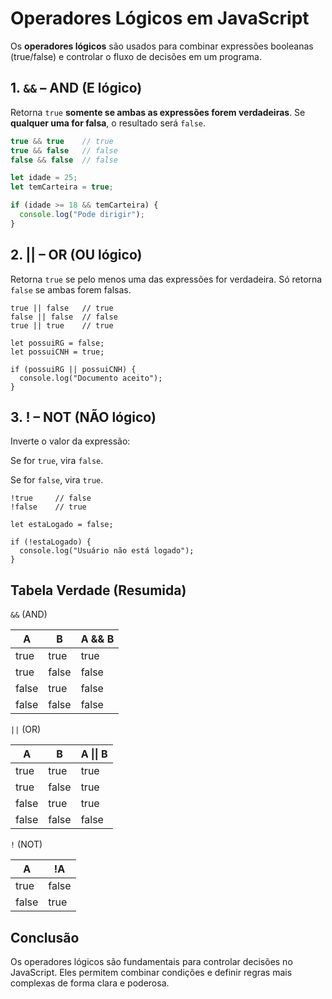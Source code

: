 # Operadores Lógicos em JavaScript

Os **operadores lógicos** são usados para combinar expressões booleanas (true/false) e controlar o fluxo de decisões em um programa.

## 1. `&&` – AND (E lógico)

Retorna `true` **somente se ambas as expressões forem verdadeiras**. Se **qualquer uma for falsa**, o resultado será `false`.

```javascript
true && true    // true
true && false   // false
false && false  // false

let idade = 25;
let temCarteira = true;

if (idade >= 18 && temCarteira) {
  console.log("Pode dirigir");
}
```

## 2. || – OR (OU lógico)

Retorna `true` se pelo menos uma das expressões for verdadeira. Só retorna `false` se ambas forem falsas.
```
true || false   // true
false || false  // false
true || true    // true

let possuiRG = false;
let possuiCNH = true;

if (possuiRG || possuiCNH) {
  console.log("Documento aceito");
}
```

## 3. ! – NOT (NÃO lógico)

Inverte o valor da expressão:

Se for `true`, vira `false`.

Se for `false`, vira `true`.

```
!true     // false
!false    // true

let estaLogado = false;

if (!estaLogado) {
  console.log("Usuário não está logado");
}
```
## Tabela Verdade (Resumida)

`&&` (AND)

| A     | B     | A && B |
| ----- | ----- | ------ |
| true  | true  | true   |
| true  | false | false  |
| false | true  | false  |
| false | false | false  |

`||` (OR)

| A     | B     | A \|\| B |
| ----- | ----- | -------- |
| true  | true  | true     |
| true  | false | true     |
| false | true  | true     |
| false | false | false    |


`!` (NOT)

| A     | !A    |
| ----- | ----- |
| true  | false |
| false | true  |

## Conclusão
Os operadores lógicos são fundamentais para controlar decisões no JavaScript. 
Eles permitem combinar condições e definir regras mais complexas de forma clara e poderosa.
